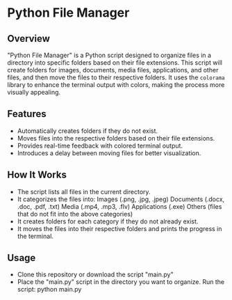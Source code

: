 # Python File Manager

## Overview
"Python File Manager" is a Python script designed to organize files in a directory into specific folders based on their file extensions. This script will create folders for images, documents, media files, applications, and other files, and then move the files to their respective folders. It uses the `colorama` library to enhance the terminal output with colors, making the process more visually appealing.

## Features
- Automatically creates folders if they do not exist.
- Moves files into the respective folders based on their file extensions.
- Provides real-time feedback with colored terminal output.
- Introduces a delay between moving files for better visualization.

## How It Works
- The script lists all files in the current directory.
- It categorizes the files into:
      Images (.png, .jpg, .jpeg)
      Documents (.docx, .doc, .pdf, .txt)
      Media (.mp4, .mp3, .flv)
      Applications (.exe)
      Others (files that do not fit into the above categories)
- It creates folders for each category if they do not already exist.
- It moves the files into their respective folders and prints the progress in the terminal.

## Usage
- Clone this repository or download the script "main.py"
- Place the "main.py" script in the directory you want to organize.
  Run the script: python main.py
